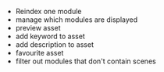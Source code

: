 - Reindex one module
- manage which modules are displayed
- preview asset
- add keyword to asset
- add description to asset
- favourite asset
- filter out modules that don't contain scenes